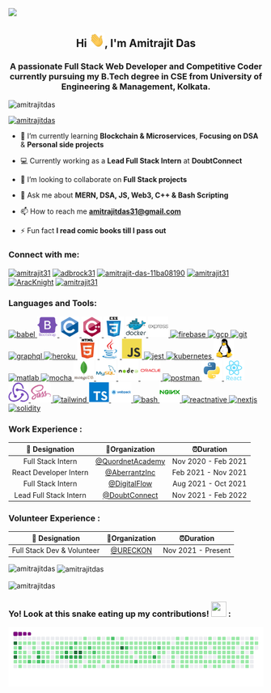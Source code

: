 ![](https://raw.githubusercontent.com/halfrost/halfrost/master/icons/header_.png)
<h2 align="center">Hi <img src="https://raw.githubusercontent.com/ABSphreak/ABSphreak/master/gifs/Hi.gif" width="30px">, I'm Amitrajit Das</h2>
<h3 align="center">A passionate Full Stack Web Developer and Competitive Coder currently pursuing my B.Tech degree in CSE from University of Engineering & Management, Kolkata.</h3>

<p align="left"> <img src="https://komarev.com/ghpvc/?username=amitrajitdas&label=Profile%20views&color=0e75b6&style=flat" alt="amitrajitdas" /> </p>

<p align="left"> <a href="https://github.com/ryo-ma/github-profile-trophy"><img src="https://github-profile-trophy.vercel.app/?username=amitrajitdas&theme=dracula" alt="amitrajitdas" /></a> </p>

- 🌱 I’m currently learning **Blockchain & Microservices**, **Focusing on DSA** & **Personal side projects**

- 💻 Currently working as a **Lead Full Stack Intern** at **DoubtConnect**

- 👯 I’m looking to collaborate on **Full Stack projects**

- 💬 Ask me about **MERN, DSA, JS, Web3, C++ & Bash Scripting**

- 📫 How to reach me **amitrajitdas31@gmail.com**

- ⚡ Fun fact **I read comic books till I pass out**

<h3 align="left">Connect with me:</h3>
<p align="left">
<a href="https://dev.to/amitrajit31" target="blank"><img align="center" src="https://cdn.jsdelivr.net/npm/simple-icons@3.0.1/icons/dev-dot-to.svg" alt="amitrajit31" height="30" width="40" /></a>
<a href="https://twitter.com/amitrajitdas31" target="blank"><img align="center" src="https://raw.githubusercontent.com/rahuldkjain/github-profile-readme-generator/master/src/images/icons/Social/twitter.svg" alt="adbrock31" height="30" width="40" /></a>
<a href="https://linkedin.com/in/amitrajit-das-11ba08190" target="blank"><img align="center" src="https://raw.githubusercontent.com/rahuldkjain/github-profile-readme-generator/master/src/images/icons/Social/linked-in-alt.svg" alt="amitrajit-das-11ba08190" height="30" width="40" /></a>
<a href="https://codesandbox.com/amitrajit31" target="blank"><img align="center" src="https://cdn.jsdelivr.net/npm/simple-icons@3.0.1/icons/codesandbox.svg" alt="amitrajit31" height="30" width="40" /></a>
<a href="https://www.leetcode.com/AracKnight" target="blank"><img align="center" src="https://raw.githubusercontent.com/rahuldkjain/github-profile-readme-generator/master/src/images/icons/Social/leet-code.svg" alt="AracKnight" height="30" width="40" /></a>
<a href="https://auth.geeksforgeeks.org/user/amitrajit31" target="blank"><img align="center" src="https://raw.githubusercontent.com/rahuldkjain/github-profile-readme-generator/master/src/images/icons/Social/geeks-for-geeks.svg" alt="amitrajit31" height="30" width="40" /></a>
</p>

<h3 align="left">Languages and Tools:</h3>
<p align="left"> <a href="https://babeljs.io/" target="_blank"> <img src="https://www.vectorlogo.zone/logos/babeljs/babeljs-icon.svg" alt="babel" width="40" height="40"/> </a> <a href="https://getbootstrap.com" target="_blank"> <img src="https://raw.githubusercontent.com/devicons/devicon/master/icons/bootstrap/bootstrap-plain-wordmark.svg" alt="bootstrap" width="40" height="40"/> </a> <a href="https://www.cprogramming.com/" target="_blank"> <img src="https://raw.githubusercontent.com/devicons/devicon/master/icons/c/c-original.svg" alt="c" width="40" height="40"/> </a> <a href="https://www.w3schools.com/cpp/" target="_blank"> <img src="https://raw.githubusercontent.com/devicons/devicon/master/icons/cplusplus/cplusplus-original.svg" alt="cplusplus" width="40" height="40"/> </a> <a href="https://www.w3schools.com/css/" target="_blank"> <img src="https://raw.githubusercontent.com/devicons/devicon/master/icons/css3/css3-original-wordmark.svg" alt="css3" width="40" height="40"/> </a> <a href="https://www.docker.com/" target="_blank"> <img src="https://raw.githubusercontent.com/devicons/devicon/master/icons/docker/docker-original-wordmark.svg" alt="docker" width="40" height="40"/> </a> <a href="https://expressjs.com" target="_blank"> <img src="https://raw.githubusercontent.com/devicons/devicon/master/icons/express/express-original-wordmark.svg" alt="express" width="40" height="40"/> </a> <a href="https://firebase.google.com/" target="_blank"> <img src="https://www.vectorlogo.zone/logos/firebase/firebase-icon.svg" alt="firebase" width="40" height="40"/> </a> <a href="https://cloud.google.com" target="_blank"> <img src="https://www.vectorlogo.zone/logos/google_cloud/google_cloud-icon.svg" alt="gcp" width="40" height="40"/> </a> <a href="https://git-scm.com/" target="_blank"> <img src="https://www.vectorlogo.zone/logos/git-scm/git-scm-icon.svg" alt="git" width="40" height="40"/> </a> <a href="https://graphql.org" target="_blank"> <img src="https://www.vectorlogo.zone/logos/graphql/graphql-icon.svg" alt="graphql" width="40" height="40"/> </a> <a href="https://heroku.com" target="_blank"> <img src="https://www.vectorlogo.zone/logos/heroku/heroku-icon.svg" alt="heroku" width="40" height="40"/> </a> <a href="https://www.w3.org/html/" target="_blank"> <img src="https://raw.githubusercontent.com/devicons/devicon/master/icons/html5/html5-original-wordmark.svg" alt="html5" width="40" height="40"/> </a> <a href="https://www.java.com" target="_blank"> <img src="https://raw.githubusercontent.com/devicons/devicon/master/icons/java/java-original.svg" alt="java" width="40" height="40"/> </a> <a href="https://developer.mozilla.org/en-US/docs/Web/JavaScript" target="_blank"> <img src="https://raw.githubusercontent.com/devicons/devicon/master/icons/javascript/javascript-original.svg" alt="javascript" width="40" height="40"/> </a> <a href="https://jestjs.io" target="_blank"> <img src="https://www.vectorlogo.zone/logos/jestjsio/jestjsio-icon.svg" alt="jest" width="40" height="40"/> </a> <a href="https://kubernetes.io" target="_blank"> <img src="https://www.vectorlogo.zone/logos/kubernetes/kubernetes-icon.svg" alt="kubernetes" width="40" height="40"/> </a> <a href="https://www.linux.org/" target="_blank"> <img src="https://raw.githubusercontent.com/devicons/devicon/master/icons/linux/linux-original.svg" alt="linux" width="40" height="40"/> </a> <a href="https://www.mathworks.com/" target="_blank"> <img src="https://upload.wikimedia.org/wikipedia/commons/2/21/Matlab_Logo.png" alt="matlab" width="40" height="40"/> </a> <a href="https://mochajs.org" target="_blank"> <img src="https://www.vectorlogo.zone/logos/mochajs/mochajs-icon.svg" alt="mocha" width="40" height="40"/> </a> <a href="https://www.mongodb.com/" target="_blank"> <img src="https://raw.githubusercontent.com/devicons/devicon/master/icons/mongodb/mongodb-original-wordmark.svg" alt="mongodb" width="40" height="40"/> </a> <a href="https://www.mysql.com/" target="_blank"> <img src="https://raw.githubusercontent.com/devicons/devicon/master/icons/mysql/mysql-original-wordmark.svg" alt="mysql" width="40" height="40"/> </a> <a href="https://nodejs.org" target="_blank"> <img src="https://raw.githubusercontent.com/devicons/devicon/master/icons/nodejs/nodejs-original-wordmark.svg" alt="nodejs" width="40" height="40"/> </a> <a href="https://www.oracle.com/" target="_blank"> <img src="https://raw.githubusercontent.com/devicons/devicon/master/icons/oracle/oracle-original.svg" alt="oracle" width="40" height="40"/> </a> <a href="https://postman.com" target="_blank"> <img src="https://www.vectorlogo.zone/logos/getpostman/getpostman-icon.svg" alt="postman" width="40" height="40"/> </a> <a href="https://www.python.org" target="_blank"> <img src="https://raw.githubusercontent.com/devicons/devicon/master/icons/python/python-original.svg" alt="python" width="40" height="40"/> </a> <a href="https://reactjs.org/" target="_blank"> <img src="https://raw.githubusercontent.com/devicons/devicon/master/icons/react/react-original-wordmark.svg" alt="react" width="40" height="40"/> </a> <a href="https://redux.js.org" target="_blank"> <img src="https://raw.githubusercontent.com/devicons/devicon/master/icons/redux/redux-original.svg" alt="redux" width="40" height="40"/> </a> <a href="https://sass-lang.com" target="_blank"> <img src="https://raw.githubusercontent.com/devicons/devicon/master/icons/sass/sass-original.svg" alt="sass" width="40" height="40"/> </a> <a href="https://tailwindcss.com/" target="_blank"> <img src="https://www.vectorlogo.zone/logos/tailwindcss/tailwindcss-icon.svg" alt="tailwind" width="40" height="40"/> </a> <a href="https://www.typescriptlang.org/" target="_blank"> <img src="https://raw.githubusercontent.com/devicons/devicon/master/icons/typescript/typescript-original.svg" alt="typescript" width="40" height="40"/> </a> <a href="https://webpack.js.org" target="_blank"> <img src="https://raw.githubusercontent.com/devicons/devicon/d00d0969292a6569d45b06d3f350f463a0107b0d/icons/webpack/webpack-original-wordmark.svg" alt="webpack" width="40" height="40"/> </a> 
<a href="https://www.gnu.org/software/bash/" target="_blank"> <img src="https://www.vectorlogo.zone/logos/gnu_bash/gnu_bash-icon.svg" alt="bash" width="40" height="40"/> </a> <a href="https://www.nginx.com" target="_blank"> <img src="https://raw.githubusercontent.com/devicons/devicon/master/icons/nginx/nginx-original.svg" alt="nginx" width="40" height="40"/> </a> <a href="https://reactnative.dev/" target="_blank"> <img src="https://reactnative.dev/img/header_logo.svg" alt="reactnative" width="40" height="40"/> </a>
<a href="https://nextjs.org/" target="_blank"> <img src="https://camo.githubusercontent.com/92ec9eb7eeab7db4f5919e3205918918c42e6772562afb4112a2909c1aaaa875/68747470733a2f2f6173736574732e76657263656c2e636f6d2f696d6167652f75706c6f61642f76313630373535343338352f7265706f7369746f726965732f6e6578742d6a732f6e6578742d6c6f676f2e706e67" alt="nextjs" width="40" height="40"/> </a>
<a href="https://docs.soliditylang.org/en/v0.8.9/" target="_blank"> <img src="https://docs.soliditylang.org/en/v0.8.9/_images/logo.svg" alt="solidity" width="40" height="40"/> </a>
</p>

### Work Experience :

| 💼 Designation |  🏢Organization | ⏰Duration  |
| :-: | :-: | :-: |
| Full Stack Intern | [@QuordnetAcademy](https://www.linkedin.com/company/quordnet-academy/) | Nov 2020 - Feb 2021 |
| React Developer Intern | [@AberrantzInc](https://www.linkedin.com/company/aberrantzinc/mycompany/) | Feb 2021 - Nov 2021 |
| Full Stack Intern | [@DigitalFlow](https://digitalflow.in/) | Aug 2021 - Oct 2021 |
| Lead Full Stack Intern | [@DoubtConnect](https://www.doubtconnect.in/) | Nov 2021 - Feb 2022 |

### Volunteer Experience :

| 💼 Designation |  🏢Organization | ⏰Duration  |
| :-: | :-: | :-: |
| Full Stack Dev & Volunteer | [@URECKON](https://www.linkedin.com/company/ureckon?originalSubdomain=in) | Nov 2021 - Present |



<p><img align="left" src="https://github-readme-stats.vercel.app/api/top-langs?username=amitrajitdas&theme=dracula&show_icons=true&count_private=true&locale=en&layout=compact" alt="amitrajitdas" /></p>

<p>&nbsp;<img align="center" src="https://github-readme-stats.vercel.app/api?username=amitrajitdas&theme=dracula&show_icons=true&count_private=true&locale=en" alt="amitrajitdas" /></p>

<p><img align="center" src="https://github-readme-streak-stats.herokuapp.com/?user=amitrajitdas&theme=dracula&" alt="amitrajitdas" /></p>

### Yo! Look at this snake eating up my contributions! <img src= "https://c.tenor.com/BczFoyx41WoAAAAj/swallowed-the-mighty-ones.gif" width= "30" height= "30">  :

![snake gif](https://github.com/AmitrajitDas/AmitrajitDas/blob/output/github-contribution-grid-snake.gif)

